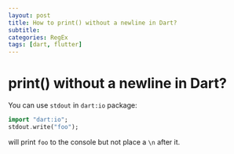 ```yaml
---
layout: post
title: How to print() without a newline in Dart?
subtitle: 
categories: RegEx
tags: [dart, flutter]
---
```


# **print() without a newline in Dart?** 

You can use `stdout` in `dart:io` package:

```dart
import "dart:io";
stdout.write("foo");
```

will print `foo` to the console but not place a `\n` after it.
